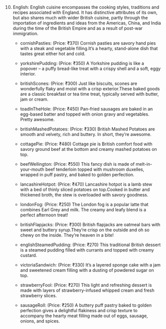 10. English:
    English cuisine encompasses the cooking styles, traditions and recipes associated with England. It has distinctive attributes of its own, but also shares much with wider British cuisine, partly through the importation of ingredients and ideas from the Americas, China, and India during the time of the British Empire and as a result of post-war immigration.

    - cornishPasties: (Price: ₹370)
      Cornish pasties are savory hand pies with a steak and vegetable filling.It’s a hearty, stand-alone dish that tastes great either hot and cold.

    - yorkshirePudding: (Price: ₹350)
      A Yorkshire pudding is like a popover – a puffy bread-like treat with a crispy shell and a soft, eggy interior.

    - britishScones: (Price: ₹300)
      Just like biscuits, scones are wonderfully flaky and moist with a crisp exterior.These baked goods are a classic breakfast or tea time treat, typically served with butter, jam or cream.

    - toadInTheHole: (Price: ₹450)
      Pan-fried sausages are baked in an egg-based batter and topped with onion gravy and vegetables. Pretty awesome.

    - britishMashedPotatoes: (Price: ₹330)
      British Mashed Potatoes are smooth and velvety, rich and buttery. In short, they’re awesome.

    - cottagePie: (Price: ₹480)
      Cottage pie is British comfort food with savory ground beef at the bottom and creamy mashed potatoes on top.

    - beefWellington: (Price: ₹550)
      This fancy dish is made of melt-in-your-mouth beef tenderloin topped with mushroom duxelles, wrapped in puff pastry, and baked to golden perfection.

    - lancashireHotpot: (Price: ₹470)
      Lancashire hotpot is a lamb stew with a bed of thinly sliced potatoes on top.Cooked in butter and thickened broth, the stew is overloaded with savory goodness.

    - londonFog: (Price: ₹250)
      The London fog is a popular latte that combines Earl Grey and milk. The creamy and leafy blend is a perfect afternoon treat!

    - britishFlapjacks: (Price: ₹300)
      British flapjacks are oatmeal bars with sweet and buttery syrup.They’re crisp on the outside and oh so chewy on the inside. They’re heaven in a bite!

    - englishSteamedPudding: (Price: ₹270)
      This traditional British dessert is a steamed pudding filled with currants and topped with creamy custard.

    - victoriaSandwich: (Price: ₹330)
      It’s a layered sponge cake with a jam and sweetened cream filling with a dusting of powdered sugar on top.

    - strawberryFool: (Price: ₹270)
      This light and refreshing dessert is made with layers of strawberry-infused whipped cream and fresh strawberry slices.

    - sausageRoll: (Price: ₹250)
      A buttery puff pastry baked to golden perfection gives a delightful flakiness and crisp texture to accompany the hearty meat filling made out of eggs, sausage, onions, and spices.
